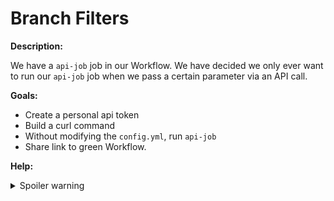 # Branch Filters

**Description:**

We have a `api-job` job in our Workflow. We have decided we only ever want to run our `api-job` job when we pass a certain parameter via an API call.

**Goals:**

- Create a personal api token
- Build a curl command
- Without modifying the `config.yml`, run `api-job`
- Share link to green Workflow.

**Help:**
<details>
  <summary>Spoiler warning</summary>

  * https://circleci.com/docs/2.0/managing-api-tokens/
  * https://circleci.com/docs/api/v2/#operation/triggerPipeline
  * https://support.circleci.com/hc/en-us/articles/360052405651-Utilizing-Basic-authorization-in-CircleCI-API-calls

  <details>
    <summary>Bonus Spoiler!</summary>

    ```shell
curl --request POST \
  --url https://circleci.com/api/v2/project/gh/jliby/Koans-Exercises/pipeline \
  --header 'authorization: Basic [MjE0Y2YyMzllOTlhMjZjNDQ1YzA4YzQ4MTE3MmQ5MTdlYjMzNWFlYg==]' \
  --header 'content-type: application/json' \
  --data '{"branch":"Exercise-15","parameters":{"run_by_api":true}}'
    ```

  </details>
</details>
